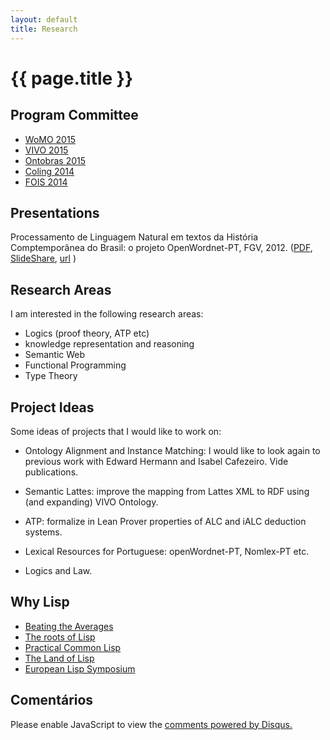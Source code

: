 ```yaml
---
layout: default
title: Research 
---
```


# {{ page.title }}

## Program Committee

- [WoMO 2015](http://www.iaoa.org/jowo/womo2015/#pc)
- [VIVO 2015](http://vivoconference.org)
- [Ontobras 2015](http://www.ime.usp.br/~ontobras/)
- [Coling 2014](http://www.coling-2014.org)
- [FOIS 2014](http://fois2014.inf.ufes.br)

## Presentations

Processamento de Linguagem Natural em textos da História
Comptemporânea do Brasil: o projeto OpenWordnet-PT, FGV,
2012. ([PDF](/files/cpdoc-2012-slides.pdf),
[SlideShare](http://goo.gl/VelVo),
[url](http://cpdoc.fgv.br/noticias/eventos/03102012) )


## Research Areas

I am interested in the following research areas: 

- Logics (proof theory, ATP etc)
- knowledge representation and reasoning
- Semantic Web
- Functional Programming
- Type Theory


## Project Ideas

Some ideas of projects that I would like to work on:

- Ontology Alignment and Instance Matching: I would like to look again
  to previous work with Edward Hermann and Isabel Cafezeiro. Vide
  publications.

- Semantic Lattes: improve the mapping from Lattes XML to RDF using
  (and expanding) VIVO Ontology.

- ATP: formalize in Lean Prover properties of ALC and iALC deduction
systems.

- Lexical Resources for Portuguese: openWordnet-PT, Nomlex-PT etc.

- Logics and Law. 

## Why Lisp

- [Beating the Averages](http://www.paulgraham.com/avg.html)
- [The roots of Lisp](http://www.paulgraham.com/rootsoflisp.html)
- [Practical Common Lisp](http://www.gigamonkeys.com/book/)
- [The Land of Lisp](http://landoflisp.com/)
- [European Lisp Symposium](http://european-lisp-symposium.org/)

  
## Comentários
  
<div id="disqus_thread"></div>
<script type="text/javascript">
    var disqus_shortname = 'arademaker'; 

    (function() {
        var dsq = document.createElement('script'); dsq.type = 'text/javascript'; dsq.async = true;
        dsq.src = 'http://' + disqus_shortname + '.disqus.com/embed.js';
        (document.getElementsByTagName('head')[0] || document.getElementsByTagName('body')[0]).appendChild(dsq);
    })();
</script>
<noscript>Please enable JavaScript to view the <a href="http://disqus.com/?ref_noscript">comments powered by Disqus.</a></noscript>

